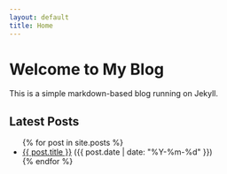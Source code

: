 ```yaml
---
layout: default
title: Home
---
```

# Welcome to My Blog
This is a simple markdown-based blog running on Jekyll.

## Latest Posts
<ul>
  {% for post in site.posts %}
    <li>
      <a href="{{ post.url }}">{{ post.title }}</a> ({{ post.date | date: "%Y-%m-%d" }})
    </li>
  {% endfor %}
</ul>